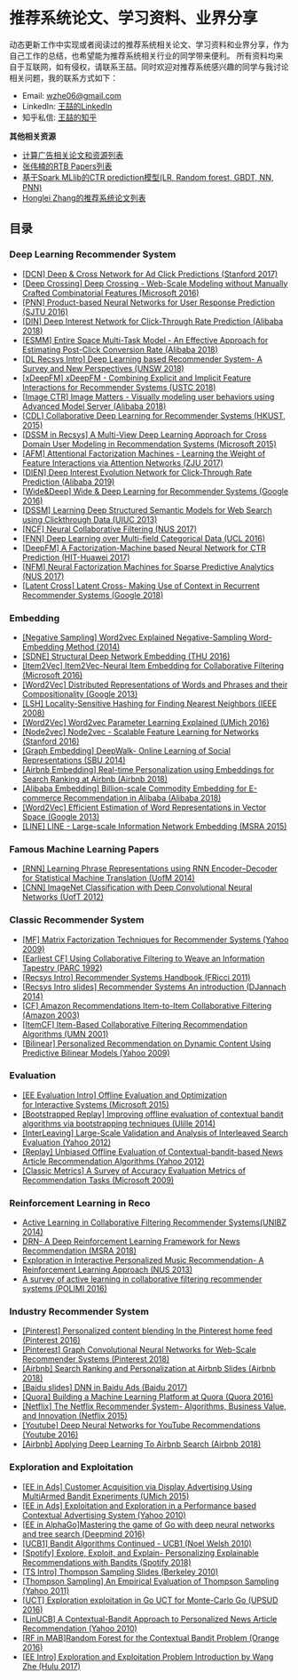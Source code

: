 # 推荐系统论文、学习资料、业界分享
动态更新工作中实现或者阅读过的推荐系统相关论文、学习资料和业界分享，作为自己工作的总结，也希望能为推荐系统相关行业的同学带来便利。
所有资料均来自于互联网，如有侵权，请联系王喆。同时欢迎对推荐系统感兴趣的同学与我讨论相关问题，我的联系方式如下：
* Email: wzhe06@gmail.com
* LinkedIn: [王喆的LinkedIn](https://www.linkedin.com/in/zhe-wang-profile/)
* 知乎私信: [王喆的知乎](https://www.zhihu.com/people/wang-zhe-58)

**其他相关资源**
* [计算广告相关论文和资源列表](https://github.com/wzhe06/Ad-papers) <br />
* [张伟楠的RTB Papers列表](https://github.com/wnzhang/rtb-papers)<br />
* [基于Spark MLlib的CTR prediction模型(LR, Random forest, GBDT, NN, PNN)](https://github.com/wzhe06/CTRmodel) <br />
* [Honglei Zhang的推荐系统论文列表](https://github.com/hongleizhang/RSPapers)


## 目录

### Deep Learning Recommender System
* [[DCN] Deep & Cross Network for Ad Click Predictions (Stanford 2017)](https://github.com/wzhe06/Reco-papers/blob/master/Deep%20Learning%20Recommender%20System/%5BDCN%5D%20Deep%20%26%20Cross%20Network%20for%20Ad%20Click%20Predictions%20%28Stanford%202017%29.pdf) <br />
* [[Deep Crossing] Deep Crossing - Web-Scale Modeling without Manually Crafted Combinatorial Features (Microsoft 2016)](https://github.com/wzhe06/Reco-papers/blob/master/Deep%20Learning%20Recommender%20System/%5BDeep%20Crossing%5D%20Deep%20Crossing%20-%20Web-Scale%20Modeling%20without%20Manually%20Crafted%20Combinatorial%20Features%20%28Microsoft%202016%29.pdf) <br />
* [[PNN] Product-based Neural Networks for User Response Prediction (SJTU 2016)](https://github.com/wzhe06/Reco-papers/blob/master/Deep%20Learning%20Recommender%20System/%5BPNN%5D%20Product-based%20Neural%20Networks%20for%20User%20Response%20Prediction%20%28SJTU%202016%29.pdf) <br />
* [[DIN] Deep Interest Network for Click-Through Rate Prediction (Alibaba 2018)](https://github.com/wzhe06/Reco-papers/blob/master/Deep%20Learning%20Recommender%20System/%5BDIN%5D%20Deep%20Interest%20Network%20for%20Click-Through%20Rate%20Prediction%20%28Alibaba%202018%29.pdf) <br />
* [[ESMM] Entire Space Multi-Task Model - An Effective Approach for Estimating Post-Click Conversion Rate (Alibaba 2018)](https://github.com/wzhe06/Reco-papers/blob/master/Deep%20Learning%20Recommender%20System/%5BESMM%5D%20Entire%20Space%20Multi-Task%20Model%20-%20An%20Effective%20Approach%20for%20Estimating%20Post-Click%20Conversion%20Rate%20%28Alibaba%202018%29.pdf) <br />
* [[DL Recsys Intro] Deep Learning based Recommender System- A Survey and New Perspectives (UNSW 2018)](https://github.com/wzhe06/Reco-papers/blob/master/Deep%20Learning%20Recommender%20System/%5BDL%20Recsys%20Intro%5D%20Deep%20Learning%20based%20Recommender%20System-%20A%20Survey%20and%20New%20Perspectives%20%28UNSW%202018%29.pdf) <br />
* [[xDeepFM] xDeepFM - Combining Explicit and Implicit Feature Interactions for Recommender Systems (USTC 2018)](https://github.com/wzhe06/Reco-papers/blob/master/Deep%20Learning%20Recommender%20System/%5BxDeepFM%5D%20xDeepFM%20-%20Combining%20Explicit%20and%20Implicit%20Feature%20Interactions%20for%20Recommender%20Systems%20%28USTC%202018%29.pdf) <br />
* [[Image CTR] Image Matters - Visually modeling user behaviors using Advanced Model Server (Alibaba 2018)](https://github.com/wzhe06/Reco-papers/blob/master/Deep%20Learning%20Recommender%20System/%5BImage%20CTR%5D%20Image%20Matters%20-%20Visually%20modeling%20user%20behaviors%20using%20Advanced%20Model%20Server%20%28Alibaba%202018%29.pdf) <br />
* [[CDL] Collaborative Deep Learning for Recommender Systems (HKUST, 2015)](https://github.com/wzhe06/Reco-papers/blob/master/Deep%20Learning%20Recommender%20System/%5BCDL%5D%20Collaborative%20Deep%20Learning%20for%20Recommender%20Systems%20%28HKUST%2C%202015%29.pdf) <br />
* [[DSSM in Recsys] A Multi-View Deep Learning Approach for Cross Domain User Modeling in Recommendation Systems (Microsoft 2015)](https://github.com/wzhe06/Reco-papers/blob/master/Deep%20Learning%20Recommender%20System/%5BDSSM%20in%20Recsys%5D%20A%20Multi-View%20Deep%20Learning%20Approach%20for%20Cross%20Domain%20User%20Modeling%20in%20Recommendation%20Systems%20%28Microsoft%202015%29.pdf) <br />
* [[AFM] Attentional Factorization Machines - Learning the Weight of Feature Interactions via Attention Networks (ZJU 2017)](https://github.com/wzhe06/Reco-papers/blob/master/Deep%20Learning%20Recommender%20System/%5BAFM%5D%20Attentional%20Factorization%20Machines%20-%20Learning%20the%20Weight%20of%20Feature%20Interactions%20via%20Attention%20Networks%20%28ZJU%202017%29.pdf) <br />
* [[DIEN] Deep Interest Evolution Network for Click-Through Rate Prediction (Alibaba 2019)](https://github.com/wzhe06/Reco-papers/blob/master/Deep%20Learning%20Recommender%20System/%5BDIEN%5D%20Deep%20Interest%20Evolution%20Network%20for%20Click-Through%20Rate%20Prediction%20%28Alibaba%202019%29.pdf) <br />
* [[Wide&Deep] Wide & Deep Learning for Recommender Systems (Google 2016)](https://github.com/wzhe06/Reco-papers/blob/master/Deep%20Learning%20Recommender%20System/%5BWide%26Deep%5D%20Wide%20%26%20Deep%20Learning%20for%20Recommender%20Systems%20%28Google%202016%29.pdf) <br />
* [[DSSM] Learning Deep Structured Semantic Models for Web Search using Clickthrough Data (UIUC 2013)](https://github.com/wzhe06/Reco-papers/blob/master/Deep%20Learning%20Recommender%20System/%5BDSSM%5D%20Learning%20Deep%20Structured%20Semantic%20Models%20for%20Web%20Search%20using%20Clickthrough%20Data%20%28UIUC%202013%29.pdf) <br />
* [[NCF] Neural Collaborative Filtering (NUS 2017)](https://github.com/wzhe06/Reco-papers/blob/master/Deep%20Learning%20Recommender%20System/%5BNCF%5D%20Neural%20Collaborative%20Filtering%20%28NUS%202017%29.pdf) <br />
* [[FNN] Deep Learning over Multi-field Categorical Data (UCL 2016)](https://github.com/wzhe06/Reco-papers/blob/master/Deep%20Learning%20Recommender%20System/%5BFNN%5D%20Deep%20Learning%20over%20Multi-field%20Categorical%20Data%20%28UCL%202016%29.pdf) <br />
* [[DeepFM] A Factorization-Machine based Neural Network for CTR Prediction (HIT-Huawei 2017)](https://github.com/wzhe06/Reco-papers/blob/master/Deep%20Learning%20Recommender%20System/%5BDeepFM%5D%20A%20Factorization-Machine%20based%20Neural%20Network%20for%20CTR%20Prediction%20%28HIT-Huawei%202017%29.pdf) <br />
* [[NFM] Neural Factorization Machines for Sparse Predictive Analytics (NUS 2017)](https://github.com/wzhe06/Reco-papers/blob/master/Deep%20Learning%20Recommender%20System/%5BNFM%5D%20Neural%20Factorization%20Machines%20for%20Sparse%20Predictive%20Analytics%20%28NUS%202017%29.pdf) <br />
* [[Latent Cross] Latent Cross- Making Use of Context in Recurrent Recommender Systems (Google 2018)](https://github.com/wzhe06/Reco-papers/blob/master/Deep%20Learning%20Recommender%20System/%5BLatent%20Cross%5D%20Latent%20Cross-%20Making%20Use%20of%20Context%20in%20Recurrent%20Recommender%20Systems%20%28Google%202018%29.pdf) <br />

### Embedding
* [[Negative Sampling] Word2vec Explained Negative-Sampling Word-Embedding Method (2014)](https://github.com/wzhe06/Reco-papers/blob/master/Embedding/%5BNegative%20Sampling%5D%20Word2vec%20Explained%20Negative-Sampling%20Word-Embedding%20Method%20%282014%29.pdf) <br />
* [[SDNE] Structural Deep Network Embedding (THU 2016)](https://github.com/wzhe06/Reco-papers/blob/master/Embedding/%5BSDNE%5D%20Structural%20Deep%20Network%20Embedding%20%28THU%202016%29.pdf) <br />
* [[Item2Vec] Item2Vec-Neural Item Embedding for Collaborative Filtering (Microsoft 2016)](https://github.com/wzhe06/Reco-papers/blob/master/Embedding/%5BItem2Vec%5D%20Item2Vec-Neural%20Item%20Embedding%20for%20Collaborative%20Filtering%20%28Microsoft%202016%29.pdf) <br />
* [[Word2Vec] Distributed Representations of Words and Phrases and their Compositionality (Google 2013)](https://github.com/wzhe06/Reco-papers/blob/master/Embedding/%5BWord2Vec%5D%20Distributed%20Representations%20of%20Words%20and%20Phrases%20and%20their%20Compositionality%20%28Google%202013%29.pdf) <br />
* [[LSH] Locality-Sensitive Hashing for Finding Nearest Neighbors (IEEE 2008)](https://github.com/wzhe06/Reco-papers/blob/master/Embedding/%5BLSH%5D%20Locality-Sensitive%20Hashing%20for%20Finding%20Nearest%20Neighbors%20%28IEEE%202008%29.pdf) <br />
* [[Word2Vec] Word2vec Parameter Learning Explained (UMich 2016)](https://github.com/wzhe06/Reco-papers/blob/master/Embedding/%5BWord2Vec%5D%20Word2vec%20Parameter%20Learning%20Explained%20%28UMich%202016%29.pdf) <br />
* [[Node2vec] Node2vec - Scalable Feature Learning for Networks (Stanford 2016)](https://github.com/wzhe06/Reco-papers/blob/master/Embedding/%5BNode2vec%5D%20Node2vec%20-%20Scalable%20Feature%20Learning%20for%20Networks%20%28Stanford%202016%29.pdf) <br />
* [[Graph Embedding] DeepWalk- Online Learning of Social Representations (SBU 2014)](https://github.com/wzhe06/Reco-papers/blob/master/Embedding/%5BGraph%20Embedding%5D%20DeepWalk-%20Online%20Learning%20of%20Social%20Representations%20%28SBU%202014%29.pdf) <br />
* [[Airbnb Embedding] Real-time Personalization using Embeddings for Search Ranking at Airbnb (Airbnb 2018)](https://github.com/wzhe06/Reco-papers/blob/master/Embedding/%5BAirbnb%20Embedding%5D%20Real-time%20Personalization%20using%20Embeddings%20for%20Search%20Ranking%20at%20Airbnb%20%28Airbnb%202018%29.pdf) <br />
* [[Alibaba Embedding] Billion-scale Commodity Embedding for E-commerce Recommendation in Alibaba (Alibaba 2018)](https://github.com/wzhe06/Reco-papers/blob/master/Embedding/%5BAlibaba%20Embedding%5D%20Billion-scale%20Commodity%20Embedding%20for%20E-commerce%20Recommendation%20in%20Alibaba%20%28Alibaba%202018%29.pdf) <br />
* [[Word2Vec] Efficient Estimation of Word Representations in Vector Space (Google 2013)](https://github.com/wzhe06/Reco-papers/blob/master/Embedding/%5BWord2Vec%5D%20Efficient%20Estimation%20of%20Word%20Representations%20in%20Vector%20Space%20%28Google%202013%29.pdf) <br />
* [[LINE] LINE - Large-scale Information Network Embedding (MSRA 2015)](https://github.com/wzhe06/Reco-papers/blob/master/Embedding/%5BLINE%5D%20LINE%20-%20Large-scale%20Information%20Network%20Embedding%20%28MSRA%202015%29.pdf) <br />

### Famous Machine Learning Papers
* [[RNN] Learning Phrase Representations using RNN Encoder–Decoder for Statistical Machine Translation (UofM 2014)](https://github.com/wzhe06/Reco-papers/blob/master/Famous%20Machine%20Learning%20Papers/%5BRNN%5D%20Learning%20Phrase%20Representations%20using%20RNN%20Encoder%E2%80%93Decoder%20for%20Statistical%20Machine%20Translation%20%28UofM%202014%29.pdf) <br />
* [[CNN] ImageNet Classification with Deep Convolutional Neural Networks (UofT 2012)](https://github.com/wzhe06/Reco-papers/blob/master/Famous%20Machine%20Learning%20Papers/%5BCNN%5D%20ImageNet%20Classification%20with%20Deep%20Convolutional%20Neural%20Networks%20%28UofT%202012%29.pdf) <br />

### Classic Recommender System
* [[MF] Matrix Factorization Techniques for Recommender Systems (Yahoo 2009)](https://github.com/wzhe06/Reco-papers/blob/master/Classic%20Recommender%20System/%5BMF%5D%20Matrix%20Factorization%20Techniques%20for%20Recommender%20Systems%20%28Yahoo%202009%29.pdf) <br />
* [[Earliest CF] Using Collaborative Filtering to Weave an Information Tapestry (PARC 1992)](https://github.com/wzhe06/Reco-papers/blob/master/Classic%20Recommender%20System/%5BEarliest%20CF%5D%20Using%20Collaborative%20Filtering%20to%20Weave%20an%20Information%20Tapestry%20%28PARC%201992%29.pdf) <br />
* [[Recsys Intro] Recommender Systems Handbook (FRicci 2011)](https://github.com/wzhe06/Reco-papers/blob/master/Classic%20Recommender%20System/%5BRecsys%20Intro%5D%20Recommender%20Systems%20Handbook%20%28FRicci%202011%29.pdf) <br />
* [[Recsys Intro slides] Recommender Systems An introduction (DJannach 2014)](https://github.com/wzhe06/Reco-papers/blob/master/Classic%20Recommender%20System/%5BRecsys%20Intro%20slides%5D%20Recommender%20Systems%20An%20introduction%20%28DJannach%202014%29.pdf) <br />
* [[CF] Amazon Recommendations Item-to-Item Collaborative Filtering (Amazon 2003)](https://github.com/wzhe06/Reco-papers/blob/master/Classic%20Recommender%20System/%5BCF%5D%20Amazon%20Recommendations%20Item-to-Item%20Collaborative%20Filtering%20%28Amazon%202003%29.pdf) <br />
* [[ItemCF] Item-Based Collaborative Filtering Recommendation Algorithms (UMN 2001)](https://github.com/wzhe06/Reco-papers/blob/master/Classic%20Recommender%20System/%5BItemCF%5D%20Item-Based%20Collaborative%20Filtering%20Recommendation%20Algorithms%20%28UMN%202001%29.pdf) <br />
* [[Bilinear] Personalized Recommendation on Dynamic Content Using Predictive Bilinear Models (Yahoo 2009)](https://github.com/wzhe06/Reco-papers/blob/master/Classic%20Recommender%20System/%5BBilinear%5D%20Personalized%20Recommendation%20on%20Dynamic%20Content%20Using%20Predictive%20Bilinear%20Models%20%28Yahoo%202009%29.pdf) <br />

### Evaluation
* [[EE Evaluation Intro] Offline Evaluation and Optimization for Interactive Systems (Microsoft 2015)](https://github.com/wzhe06/Reco-papers/blob/master/Evaluation/%5BEE%20Evaluation%20Intro%5D%20Offline%C2%A0Evaluation%C2%A0and%C2%A0Optimization%20for%C2%A0Interactive%C2%A0Systems%20%28Microsoft%202015%29.pdf) <br />
* [[Bootstrapped Replay] Improving offline evaluation of contextual bandit algorithms via bootstrapping techniques (Ulille 2014)](https://github.com/wzhe06/Reco-papers/blob/master/Evaluation/%5BBootstrapped%20Replay%5D%20Improving%20offline%20evaluation%20of%20contextual%20bandit%20algorithms%20via%20bootstrapping%20techniques%20%28Ulille%202014%29.pdf) <br />
* [[InterLeaving] Large-Scale Validation and Analysis of Interleaved Search Evaluation (Yahoo 2012)](https://github.com/wzhe06/Reco-papers/blob/master/Evaluation/%5BInterLeaving%5D%20Large-Scale%20Validation%20and%20Analysis%20of%20Interleaved%20Search%20Evaluation%20%28Yahoo%202012%29.pdf) <br />
* [[Replay] Unbiased Offline Evaluation of Contextual-bandit-based News Article Recommendation Algorithms (Yahoo 2012)](https://github.com/wzhe06/Reco-papers/blob/master/Evaluation/%5BReplay%5D%20Unbiased%20Offline%20Evaluation%20of%20Contextual-bandit-based%20News%20Article%20Recommendation%20Algorithms%20%28Yahoo%202012%29.pdf) <br />
* [[Classic Metrics] A Survey of Accuracy Evaluation Metrics of Recommendation Tasks (Microsoft 2009)](https://github.com/wzhe06/Reco-papers/blob/master/Evaluation/%5BClassic%20Metrics%5D%20A%20Survey%20of%20Accuracy%20Evaluation%20Metrics%20of%20Recommendation%20Tasks%20%28Microsoft%202009%29.pdf) <br />

### Reinforcement Learning in Reco
* [Active Learning in Collaborative Filtering Recommender Systems(UNIBZ 2014)](https://github.com/wzhe06/Reco-papers/blob/master/Reinforcement%20Learning%20in%20Reco/Active%20Learning%20in%20Collaborative%20Filtering%20Recommender%20Systems%28UNIBZ%202014%29.pdf) <br />
* [DRN- A Deep Reinforcement Learning Framework for News Recommendation (MSRA 2018)](https://github.com/wzhe06/Reco-papers/blob/master/Reinforcement%20Learning%20in%20Reco/DRN-%20A%20Deep%20Reinforcement%20Learning%20Framework%20for%20News%20Recommendation%20%28MSRA%202018%29.pdf) <br />
* [Exploration in Interactive Personalized Music Recommendation- A Reinforcement Learning Approach (NUS 2013)](https://github.com/wzhe06/Reco-papers/blob/master/Reinforcement%20Learning%20in%20Reco/Exploration%20in%20Interactive%20Personalized%20Music%20Recommendation-%20A%20Reinforcement%20Learning%20Approach%20%28NUS%202013%29.pdf) <br />
* [A survey of active learning in collaborative filtering recommender systems (POLIMI 2016)](https://github.com/wzhe06/Reco-papers/blob/master/Reinforcement%20Learning%20in%20Reco/A%20survey%20of%20active%20learning%20in%20collaborative%20filtering%20recommender%20systems%20%28POLIMI%202016%29.pdf) <br />

### Industry Recommender System
* [[Pinterest] Personalized content blending In the Pinterest home feed (Pinterest 2016)](https://github.com/wzhe06/Reco-papers/blob/master/Industry%20Recommender%20System/%5BPinterest%5D%20Personalized%20content%20blending%20In%20the%20Pinterest%20home%20feed%20%28Pinterest%202016%29.pdf) <br />
* [[Pinterest] Graph Convolutional Neural Networks for Web-Scale Recommender Systems (Pinterest 2018)](https://github.com/wzhe06/Reco-papers/blob/master/Industry%20Recommender%20System/%5BPinterest%5D%20Graph%20Convolutional%20Neural%20Networks%20for%20Web-Scale%20Recommender%20Systems%20%28Pinterest%202018%29.pdf) <br />
* [[Airbnb] Search Ranking and Personalization at Airbnb Slides (Airbnb 2018)](https://github.com/wzhe06/Reco-papers/blob/master/Industry%20Recommender%20System/%5BAirbnb%5D%20Search%20Ranking%20and%20Personalization%20at%20Airbnb%20Slides%20%28Airbnb%202018%29.pdf) <br />
* [[Baidu slides] DNN in Baidu Ads (Baidu 2017)](https://github.com/wzhe06/Reco-papers/blob/master/Industry%20Recommender%20System/%5BBaidu%20slides%5D%20DNN%20in%20Baidu%20Ads%20%28Baidu%202017%29.pdf) <br />
* [[Quora] Building a Machine Learning Platform at Quora (Quora 2016)](https://github.com/wzhe06/Reco-papers/blob/master/Industry%20Recommender%20System/%5BQuora%5D%20Building%20a%20Machine%20Learning%20Platform%20at%20Quora%20%28Quora%202016%29.pdf) <br />
* [[Netflix] The Netflix Recommender System- Algorithms, Business Value, and Innovation (Netflix 2015)](https://github.com/wzhe06/Reco-papers/blob/master/Industry%20Recommender%20System/%5BNetflix%5D%20The%20Netflix%20Recommender%20System-%20Algorithms%2C%20Business%20Value%2C%20and%20Innovation%20%28Netflix%202015%29.pdf) <br />
* [[Youtube] Deep Neural Networks for YouTube Recommendations (Youtube 2016)](https://github.com/wzhe06/Reco-papers/blob/master/Industry%20Recommender%20System/%5BYoutube%5D%20Deep%20Neural%20Networks%20for%20YouTube%20Recommendations%20%28Youtube%202016%29.pdf) <br />
* [[Airbnb] Applying Deep Learning To Airbnb Search (Airbnb 2018)](https://github.com/wzhe06/Reco-papers/blob/master/Industry%20Recommender%20System/%5BAirbnb%5D%20Applying%20Deep%20Learning%20To%20Airbnb%20Search%20%28Airbnb%202018%29.pdf) <br />

### Exploration and Exploitation
* [[EE in Ads] Customer Acquisition via Display Advertising Using MultiArmed Bandit Experiments (UMich 2015)](https://github.com/wzhe06/Reco-papers/blob/master/Exploration%20and%20Exploitation/%5BEE%20in%20Ads%5D%20Customer%20Acquisition%20via%20Display%20Advertising%20Using%20MultiArmed%20Bandit%20Experiments%20%28UMich%202015%29.pdf) <br />
* [[EE in Ads] Exploitation and Exploration in a Performance based Contextual Advertising System (Yahoo 2010)](https://github.com/wzhe06/Reco-papers/blob/master/Exploration%20and%20Exploitation/%5BEE%20in%20Ads%5D%20Exploitation%20and%20Exploration%20in%20a%20Performance%20based%20Contextual%20Advertising%20System%20%28Yahoo%202010%29.pdf) <br />
* [[EE in AlphaGo]Mastering the game of Go with deep neural networks and tree search (Deepmind 2016)](https://github.com/wzhe06/Reco-papers/blob/master/Exploration%20and%20Exploitation/%5BEE%20in%20AlphaGo%5DMastering%20the%20game%20of%20Go%20with%20deep%20neural%20networks%20and%20tree%20search%20%28Deepmind%202016%29.pdf) <br />
* [[UCB1] Bandit Algorithms Continued - UCB1 (Noel Welsh 2010)](https://github.com/wzhe06/Reco-papers/blob/master/Exploration%20and%20Exploitation/%5BUCB1%5D%20Bandit%20Algorithms%20Continued%20-%20UCB1%20%28Noel%20Welsh%202010%29.pdf) <br />
* [[Spotify] Explore, Exploit, and Explain- Personalizing Explainable Recommendations with Bandits (Spotify 2018)](https://github.com/wzhe06/Reco-papers/blob/master/Exploration%20and%20Exploitation/%5BSpotify%5D%20Explore%2C%20Exploit%2C%20and%20Explain-%20Personalizing%20Explainable%20Recommendations%20with%20Bandits%20%28Spotify%202018%29.pdf) <br />
* [[TS Intro] Thompson Sampling Slides (Berkeley 2010)](https://github.com/wzhe06/Reco-papers/blob/master/Exploration%20and%20Exploitation/%5BTS%20Intro%5D%20Thompson%20Sampling%20Slides%20%28Berkeley%202010%29.pdf) <br />
* [[Thompson Sampling] An Empirical Evaluation of Thompson Sampling (Yahoo 2011)](https://github.com/wzhe06/Reco-papers/blob/master/Exploration%20and%20Exploitation/%5BThompson%20Sampling%5D%20An%20Empirical%20Evaluation%20of%20Thompson%20Sampling%20%28Yahoo%202011%29.pdf) <br />
* [[UCT] Exploration exploitation in Go UCT for Monte-Carlo Go (UPSUD 2016)](https://github.com/wzhe06/Reco-papers/blob/master/Exploration%20and%20Exploitation/%5BUCT%5D%20Exploration%20exploitation%20in%20Go%20UCT%20for%20Monte-Carlo%20Go%20%28UPSUD%202016%29.pdf) <br />
* [[LinUCB] A Contextual-Bandit Approach to Personalized News Article Recommendation (Yahoo 2010)](https://github.com/wzhe06/Reco-papers/blob/master/Exploration%20and%20Exploitation/%5BLinUCB%5D%20A%20Contextual-Bandit%20Approach%20to%20Personalized%20News%20Article%20Recommendation%20%28Yahoo%202010%29.pdf) <br />
* [[RF in MAB]Random Forest for the Contextual Bandit Problem (Orange 2016)](https://github.com/wzhe06/Reco-papers/blob/master/Exploration%20and%20Exploitation/%5BRF%20in%20MAB%5DRandom%20Forest%20for%20the%20Contextual%20Bandit%20Problem%20%28Orange%202016%29.pdf) <br />
* [[EE Intro] Exploration and Exploitation Problem Introduction by Wang Zhe (Hulu 2017)](https://github.com/wzhe06/Reco-papers/blob/master/Exploration%20and%20Exploitation/%5BEE%20Intro%5D%20Exploration%20and%20Exploitation%20Problem%20Introduction%20by%20Wang%20Zhe%20%28Hulu%202017%29.pdf) <br />
